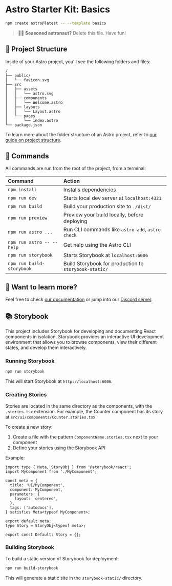 # Astro Starter Kit: Basics

```sh
npm create astro@latest -- --template basics
```

> 🧑‍🚀 **Seasoned astronaut?** Delete this file. Have fun!

## 🚀 Project Structure

Inside of your Astro project, you'll see the following folders and files:

```text
/
├── public/
│   └── favicon.svg
├── src
│   ├── assets
│   │   └── astro.svg
│   ├── components
│   │   └── Welcome.astro
│   ├── layouts
│   │   └── Layout.astro
│   └── pages
│       └── index.astro
└── package.json
```

To learn more about the folder structure of an Astro project, refer to [our guide on project structure](https://docs.astro.build/en/basics/project-structure/).

## 🧞 Commands

All commands are run from the root of the project, from a terminal:

| Command                   | Action                                           |
| :------------------------ | :----------------------------------------------- |
| `npm install`             | Installs dependencies                            |
| `npm run dev`             | Starts local dev server at `localhost:4321`      |
| `npm run build`           | Build your production site to `./dist/`          |
| `npm run preview`         | Preview your build locally, before deploying     |
| `npm run astro ...`       | Run CLI commands like `astro add`, `astro check` |
| `npm run astro -- --help` | Get help using the Astro CLI                     |
| `npm run storybook`       | Starts Storybook at `localhost:6006`             |
| `npm run build-storybook` | Build Storybook for production to `storybook-static/` |

## 👀 Want to learn more?

Feel free to check [our documentation](https://docs.astro.build) or jump into our [Discord server](https://astro.build/chat).

## 📚 Storybook

This project includes Storybook for developing and documenting React components in isolation. Storybook provides an interactive UI development environment that allows you to browse components, view their different states, and develop them interactively.

### Running Storybook

```sh
npm run storybook
```

This will start Storybook at `http://localhost:6006`.

### Creating Stories

Stories are located in the same directory as the components, with the `.stories.tsx` extension. For example, the Counter component has its story at `src/ui/components/Counter.stories.tsx`.

To create a new story:

1. Create a file with the pattern `ComponentName.stories.tsx` next to your component
2. Define your stories using the Storybook API

Example:

```tsx
import type { Meta, StoryObj } from '@storybook/react';
import MyComponent from './MyComponent';

const meta = {
  title: 'UI/MyComponent',
  component: MyComponent,
  parameters: {
    layout: 'centered',
  },
  tags: ['autodocs'],
} satisfies Meta<typeof MyComponent>;

export default meta;
type Story = StoryObj<typeof meta>;

export const Default: Story = {};
```

### Building Storybook

To build a static version of Storybook for deployment:

```sh
npm run build-storybook
```

This will generate a static site in the `storybook-static/` directory.
